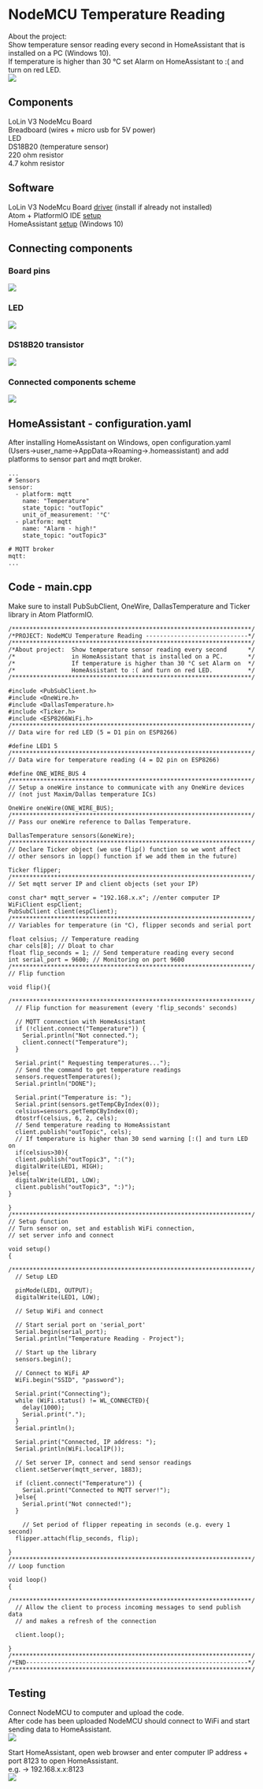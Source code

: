 # NodeMCU Temperature Reading

About the project:  
Show temperature sensor reading every second in HomeAssistant that is installed on a PC (Windows 10).  
If temperature is higher than 30 °C set Alarm on HomeAssistant to :( and turn on red LED.  
![](https://raw.githubusercontent.com/safranhub/nodemcu_temperature_reading/master/nodemcu.jpg)  

## Components

LoLin V3 NodeMcu Board  
Breadboard (wires + micro usb for 5V power)  
LED  
DS18B20 (temperature sensor)  
220 ohm resistor  
4.7 kohm resistor  

## Software

LoLin V3 NodeMcu Board [driver](https://github.com/nodemcu/nodemcu-devkit/tree/master/Drivers) (install if already not installed)  
Atom + PlatformIO IDE [setup](http://docs.platformio.org/en/latest/ide/atom.html)  
HomeAssistant [setup](https://www.home-assistant.io/docs/installation/) (Windows 10)

## Connecting components

### Board pins
![](https://raw.githubusercontent.com/safranhub/nodemcu_temperature_reading/master/nodemcu_pins.png)  

### LED
![](https://raw.githubusercontent.com/safranhub/nodemcu_temperature_reading/master/led.png)  

### DS18B20 transistor
![](https://raw.githubusercontent.com/safranhub/nodemcu_temperature_reading/master/ds18b20.jpg)  

### Connected components scheme
![](https://raw.githubusercontent.com/safranhub/nodemcu_temperature_reading/master/nodemcu_temperature_reading_fritzing.png)

## HomeAssistant - configuration.yaml

After installing HomeAssistant on Windows, open configuration.yaml (Users->user_name->AppData->Roaming->.homeassistant) and add platforms to sensor part and mqtt broker.
  
```
...
# Sensors
sensor:
  - platform: mqtt
    name: "Temperature"
    state_topic: "outTopic"
    unit_of_measurement: '°C'
  - platform: mqtt
    name: "Alarm - high!"
    state_topic: "outTopic3"

# MQTT broker
mqtt:
...
```

## Code - main.cpp

Make sure to install PubSubClient, OneWire, DallasTemperature and Ticker library in Atom PlatformIO.  

```
/********************************************************************/
/*PROJECT: NodeMCU Temperature Reading -----------------------------*/
/********************************************************************/
/*About project:  Show temperature sensor reading every second      */
/*                in HomeAssistant that is installed on a PC.       */
/*                If temperature is higher than 30 °C set Alarm on  */
/*                HomeAssistant to :( and turn on red LED.          */
/********************************************************************/

#include <PubSubClient.h>
#include <OneWire.h>
#include <DallasTemperature.h>
#include <Ticker.h>
#include <ESP8266WiFi.h>
/********************************************************************/
// Data wire for red LED (5 = D1 pin on ESP8266)

#define LED1 5
/********************************************************************/
// Data wire for temperature reading (4 = D2 pin on ESP8266)

#define ONE_WIRE_BUS 4
/********************************************************************/
// Setup a oneWire instance to communicate with any OneWire devices
// (not just Maxim/Dallas temperature ICs)

OneWire oneWire(ONE_WIRE_BUS);
/********************************************************************/
// Pass our oneWire reference to Dallas Temperature.

DallasTemperature sensors(&oneWire);
/********************************************************************/
// Declare Ticker object (we use flip() function so we wont affect
// other sensors in lopp() function if we add them in the future)

Ticker flipper;
/********************************************************************/
// Set mqtt server IP and client objects (set your IP)

const char* mqtt_server = "192.168.x.x"; //enter computer IP
WiFiClient espClient;
PubSubClient client(espClient);
/********************************************************************/
// Variables for temperature (in °C), flipper seconds and serial port

float celsius; // Temperature reading
char cels[8]; // Dloat to char
float flip_seconds = 1; // Send temperature reading every second
int serial_port = 9600; // Monitoring on port 9600
/********************************************************************/
// Flip function

void flip(){
  /********************************************************************/
  // Flip function for measurement (every 'flip_seconds' seconds)

  // MQTT connection with HomeAssistant
  if (!client.connect("Temperature")) {
    Serial.println("Not connected.");
    client.connect("Temperature");
  }

  Serial.print(" Requesting temperatures...");
  // Send the command to get temperature readings
  sensors.requestTemperatures();
  Serial.println("DONE");

  Serial.print("Temperature is: ");
  Serial.print(sensors.getTempCByIndex(0));
  celsius=sensors.getTempCByIndex(0);
  dtostrf(celsius, 6, 2, cels);
  // Send temperature reading to HomeAssistant
  client.publish("outTopic", cels);
  // If temperature is higher than 30 send warning [:(] and turn LED on
  if(celsius>30){
  client.publish("outTopic3", ":(");
  digitalWrite(LED1, HIGH);
}else{
  digitalWrite(LED1, LOW);
  client.publish("outTopic3", ":)");
}

}
/********************************************************************/
// Setup function
// Turn sensor on, set and establish WiFi connection,
// set server info and connect

void setup()
{
  /********************************************************************/
  // Setup LED

  pinMode(LED1, OUTPUT);
  digitalWrite(LED1, LOW);

  // Setup WiFi and connect

  // Start serial port on 'serial_port'
  Serial.begin(serial_port);
  Serial.println("Temperature Reading - Project");

  // Start up the library
  sensors.begin();

  // Connect to WiFi AP
  WiFi.begin("SSID", "password");

  Serial.print("Connecting");
  while (WiFi.status() != WL_CONNECTED){
    delay(1000);
    Serial.print(".");
  }
  Serial.println();

  Serial.print("Connected, IP address: ");
  Serial.println(WiFi.localIP());

  // Set server IP, connect and send sensor readings
  client.setServer(mqtt_server, 1883);

  if (client.connect("Temperature")) {
    Serial.print("Connected to MQTT server!");
  }else{
    Serial.print("Not connected!");
  }

    // Set period of flipper repeating in seconds (e.g. every 1 second)
  flipper.attach(flip_seconds, flip);

}
/********************************************************************/
// Loop function

void loop()
{
  /********************************************************************/
  // Allow the client to process incoming messages to send publish data
  // and makes a refresh of the connection

  client.loop();

}
/********************************************************************/
/*END---------------------------------------------------------------*/
/********************************************************************/
```

## Testing

Connect NodeMCU to computer and upload the code.  
After code has been uploaded NodeMCU should connect to WiFi and start sending data to HomeAssistant.  
![](https://raw.githubusercontent.com/safranhub/nodemcu_temperature_reading/master/atom_serial.jpg)

Start HomeAssistant, open web browser and enter computer IP address + port 8123 to open HomeAssistant.  
e.g. -> 192.168.x.x:8123  
![](https://raw.githubusercontent.com/safranhub/nodemcu_temperature_reading/master/hass.jpg)
